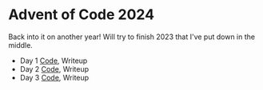 # Advent of Code 2024

Back into it on another year! Will try to finish 2023 that I've put down in the middle.

- Day 1 [Code](/advent_of_code/2024/day1.py), Writeup
- Day 2 [Code](/advent_of_code/2024/day2.py), Writeup
- Day 3 [Code](/advent_of_code/2024/day3.py), Writeup
